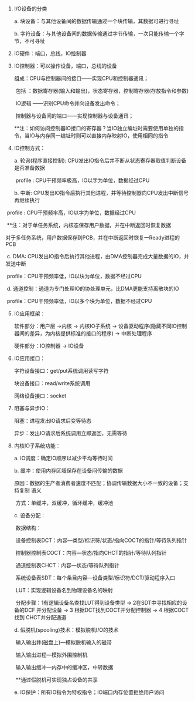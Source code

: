 1. I/O设备的分类

   a. 块设备：与其他设备间的数据传输通过一个块传输，其数据可进行寻址

   b. 字符设备：与其他设备间的数据传输通过字节传输，一次只能传输一个字节，不可寻址

2. IO硬件：端口，总线，IO控制器

3. IO控制器：可以操作设备，端口，总线的设备

   组成：CPU与控制器间的接口——实现CPU和控制器通讯；

   ​		包括 ：数据寄存器(输入和输出)，状态寄存器，控制寄存器(存放指令和参数)

   ​	    IO逻辑 ——识别CPU命令并向设备发出命令；

   ​	    控制器与设备间的端口——实现控制器与设备通讯；

   **注：如何访问控制器IO接口的寄存器？当IO独立编址时需要使用单独的指令，当IO与内存同一编址时则可以直接内存映射IO，使用相同的指令

4. IO控制方式：

   a. 轮询(程序直接控制): CPU发出IO指令后并不断从状态寄存器取值判断设备是否准备数据

   ​	profile : CPU干预频率极高，IO以字为单位，数据经过CPU

   b. 中断: CPU发出IO指令后执行其他进程，并等待控制器向CPU发出中断信号再继续执行

​		profile : CPU干预频率高，IO以字为单位，数据经过CPU

​	**注：对于单任务系统，内核态保存用户数据，并在中断返回时恢复数据

​		    对于多任务系统，用户数据保存到PCB，并在中断返回时恢复一Ready进程的PCB

​	c. DMA: CPU发出IO指令后执行其他进程，由DMA控制器完成大量数据的IO，并发送中断

​		profile：CPU干预频率低，IO以块为单位，数据不经过CPU

​	d. 通道控制：通道为专门处理IO的协处理单元，比DMA更能支持离散块的IO

​		profile：CPU干预频率低，IO以多个块为单位，数据不经过CPU

5. IO应用框架：

   软件部分：用户层 ->内核 -> 内核IO子系统 -> 设备驱动程序(隐藏不同IO控制器间的差异，为内核提供标准的接口的程序) -> 中断处理程序

   硬件部分：IO控制器 -> IO设备

6. IO应用接口：

   字符设备接口：get/put系统调用读写字符

   块设备接口：read/write系统调用

   网络设备接口：socket

7. 阻塞与异步IO：

   阻塞：进程发出IO请求后变等待态

   异步：发出IO请求后系统调用立即返回，无需等待

8. 内核IO子系统功能：

   a. IO调度：确定IO顺序以减少平均等待时间

   b. 缓冲：使用内存区域保存在设备间传输的数据

   ​	原因：数据的生产者消费者速度不匹配；协调传输数据大小不一致的设备；支持复制			语义

   ​	方式：单缓冲，双缓冲，循环缓冲，缓冲池

   c. 设备分配：

   ​	数据结构：

   ​		设备控制表DCT：内容—类型/标识符/状态/指向COCT的指针/等待队列指针

   ​		控制器控制表COCT：内容—状态/指向CHCT的指针/等待队列指针

   ​		通道控制表CHCT：内容—状态/等待队列指针

   ​		系统设备表SDT：每个条目内容—设备类型/标识符/DCT/驱动程序入口

   ​		LUT：实现逻辑设备名到物理设备名的映射

   ​	分配步骤：1有逻辑设备名查找LUT得到设备类型 -> 2在SDT中寻找相应的设备的DCF				并分配设备 -> 3 根据DCT找到COCT并分配控制器 -> 4 根据COCT找到				CHCT并分配通道

   d. 假脱机(spooling)技术：模拟脱机I/O的技术

   ​	输入输出井(磁盘上)—模拟脱机输入的磁带

   ​	输入输出进程—模拟外围控制机

   ​	输入输出缓冲—内存中的缓冲区，中转数据

   ​	**通过假脱机可实现独占设备的共享

   e. IO保护：所有IO指令为特权指令；IO端口内存位置拒绝用户访问

   ​	



